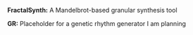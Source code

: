 **FractalSynth:** A Mandelbrot-based granular synthesis tool

**GR:** Placeholder for a genetic rhythm generator I am planning
